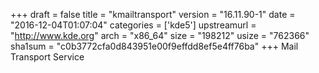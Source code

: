 +++
draft = false
title = "kmailtransport"
version = "16.11.90-1"
date = "2016-12-04T01:07:04"
categories = ['kde5']
upstreamurl = "http://www.kde.org"
arch = "x86_64"
size = "198212"
usize = "762366"
sha1sum = "c0b3772cfa0d843951e00f9effdd8ef5e4ff76ba"
+++
Mail Transport Service